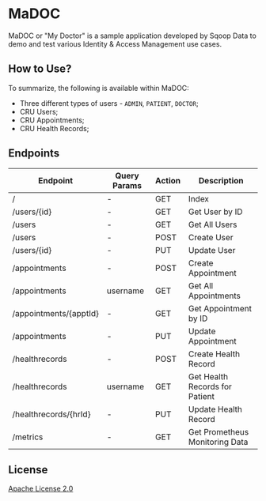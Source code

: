 # MaDOC

MaDOC or "My Doctor" is a sample application developed by Sqoop Data to demo and test various Identity & Access Management use cases.

## How to Use?

To summarize, the following is available within MaDOC:

* Three different types of users - `ADMIN`, `PATIENT`, `DOCTOR`;
* CRU Users;
* CRU Appointments;
* CRU Health Records;

## Endpoints

| Endpoint               | Query Params | Action | Description                    |
|------------------------|--------------|--------|--------------------------------|
| /                      | -            | GET    | Index                          |
| /users/{id}            | -            | GET    | Get User by ID                 |
| /users                 | -            | GET    | Get All Users                  |
| /users                 | -            | POST   | Create User                    |
| /users/{id}            | -            | PUT    | Update User                    |
| /appointments          | -            | POST   | Create Appointment             |
| /appointments          | username     | GET    | Get All Appointments           |
| /appointments/{apptId} | -            | GET    | Get Appointment by ID          |
| /appointments          | -            | PUT    | Update Appointment             |
| /healthrecords         | -            | POST   | Create Health Record           |
| /healthrecords         | username     | GET    | Get Health Records for Patient |
| /healthrecords/{hrId}  | -            | PUT    | Update Health Record           |
| /metrics               | -            | GET    | Get Prometheus Monitoring Data |

## License

[Apache License 2.0](https://choosealicense.com/licenses/apache-2.0/)

